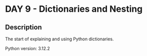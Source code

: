 
# DAY 9 - Dictionaries and Nesting

## Description

The start of explaining and using Python dictionaries.

Python version: 3.12.2
